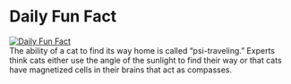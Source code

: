 # Daily Fun Fact
[![Daily Fun Fact](https://github.com/huy2x/daily-fun-facts/actions/workflows/daily-fun-facts.yml/badge.svg)](https://github.com/huy2x/daily-fun-facts/actions/workflows/daily-fun-facts.yml)<br/>
The ability of a cat to find its way home is called “psi-traveling.” Experts think cats either use the angle of the sunlight to find their way or that cats have magnetized cells in their brains that act as compasses.
